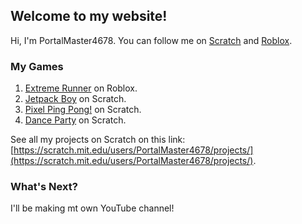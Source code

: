 ## Welcome to my website!

Hi, I'm PortalMaster4678. You can follow me on [Scratch](https://scratch.mit.edu/users/PortalMaster4678/) and [Roblox](https://web.roblox.com/users/230726612/profile).

### My Games

1. [Extreme Runner](https://web.roblox.com/games/674896049/Extreme-Runner) on Roblox.
2. [Jetpack Boy](https://scratch.mit.edu/projects/151483717/) on Scratch.
3. [Pixel Ping Pong!](https://scratch.mit.edu/projects/151576322/?fromexplore=true) on Scratch.
4. [Dance Party](https://scratch.mit.edu/projects/151697441/?fromexplore=true) on Scratch.

See all my projects on Scratch on this link: [https://scratch.mit.edu/users/PortalMaster4678/projects/](https://scratch.mit.edu/users/PortalMaster4678/projects/).

### What's Next?

I'll be making mt own YouTube channel!  
